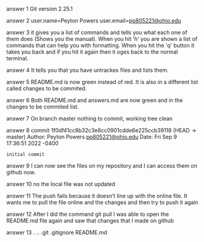 answer 1
Git version 2.25.1

answer 2
user.name=Peyton Powers
user.email=pp805221@ohio.edu

answer 3
it gives you a list of commands and tells you what each one of them does (Shows you the manual).
 When you hit 'h' you are shown a list of commands that can help you with formatting.
When you hit the 'q' button it takes you back and if you hit it again then it oges back to the normal terminal.

answer 4
It tells you that you have untrackes files and lists them. 

answer 5
README.md is now green instead of red. It is also in a different list called 
changes to be commited.

answer 6
Both README.md and answers.md are now green and in the changes to be commited
list. 

answer 7
On branch master
nothing to commit, working tree clean

answer 8
commit 1f0df41cc8b32c3e8cc0901cdde6e225ccb39118   (HEAD -> master)
Author: Peyton Powers <pp805221@ohio.edu>
Date:   Fri Sep 9 17:36:51 2022  -0400

	initial commit

answer 9
I can now see the files on my repository and I can access them on github now.

answer 10 
no the local file was not updated

answer 11
The push fails because it doesn't line up with the online file. It wants me to pull the file online and the changes and then try to push it again

answer 12
After I did the command git pull I was able to open the README.md file again and saw that changes that I made on github

answer 13
.  ..  .git  .gitignore  README.md
